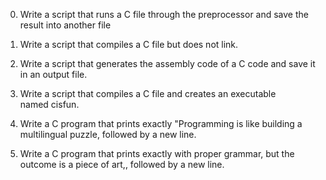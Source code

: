 0. Write a script that runs a C file through the preprocessor and save the result into another file

1. Write a script that compiles a C file but does not link.

2. Write a script that generates the assembly code of a C code and save it in an output file.

3. Write a script that compiles a C file and creates an executable named cisfun.

4. Write a C program that prints exactly "Programming is like building a multilingual puzzle, followed by a new line.

5.  Write a C program that prints exactly with proper grammar, but the outcome is a piece of art,, followed by a new line.

